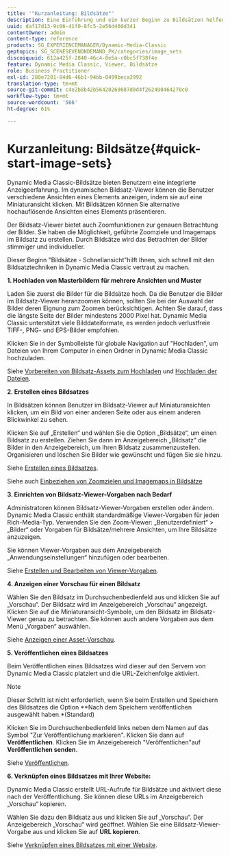 ```yaml
---
title: '"Kurzanleitung: Bildsätze"'
description: Eine Einführung und ein kurzer Beginn zu Bildsätzen helfen Ihnen, sich schnell mit den Bildsatztechniken vertraut zu machen.
uuid: daf17d13-9c06-41f0-8fc5-2e56d460d341
contentOwner: admin
content-type: reference
products: SG_EXPERIENCEMANAGER/Dynamic-Media-Classic
geptopics: SG_SCENESEVENONDEMAND_PK/categories/image_sets
discoiquuid: 612a425f-2840-46c4-8e5a-c0bc5f738f4e
feature: Dynamic Media Classic, Viewer, Bildsätze
role: Business Practitioner
exl-id: 280e7201-84d6-46b1-94bb-0499beca2992
translation-type: tm+mt
source-git-commit: c4e2b8b42b56420269087d0d4f262490464270c0
workflow-type: tm+mt
source-wordcount: '566'
ht-degree: 61%

---
```


# Kurzanleitung: Bildsätze{#quick-start-image-sets}

Dynamic Media Classic-Bildsätze bieten Benutzern eine integrierte Anzeigeerfahrung. Im dynamischen Bildsatz-Viewer können die Benutzer verschiedene Ansichten eines Elements anzeigen, indem sie auf eine Miniaturansicht klicken. Mit Bildsätzen können Sie alternative hochauflösende Ansichten eines Elements präsentieren.

Der Bildsatz-Viewer bietet auch Zoomfunktionen zur genauen Betrachtung der Bilder. Sie haben die Möglichkeit, geführte Zoomziele und Imagemaps im Bildsatz zu erstellen. Durch Bildsätze wird das Betrachten der Bilder stimmiger und individueller.

Dieser Beginn &quot;Bildsätze - Schnellansicht&quot;hilft Ihnen, sich schnell mit den Bildsatztechniken in Dynamic Media Classic vertraut zu machen.

**1. Hochladen von Masterbildern für mehrere Ansichten und Muster**

Laden Sie zuerst die Bilder für die Bildsätze hoch. Da die Benutzer die Bilder im Bildsatz-Viewer heranzoomen können, sollten Sie bei der Auswahl der Bilder deren Eignung zum Zoomen berücksichtigen. Achten Sie darauf, dass die längste Seite der Bilder mindestens 2000 Pixel hat. Dynamic Media Classic unterstützt viele Bilddateiformate, es werden jedoch verlustfreie TIFF-, PNG- und EPS-Bilder empfohlen.

Klicken Sie in der Symbolleiste für globale Navigation auf &quot;Hochladen&quot;, um Dateien von Ihrem Computer in einen Ordner in Dynamic Media Classic hochzuladen.

Siehe [Vorbereiten von Bildsatz-Assets zum Hochladen](preparing-image-set-assets-upload.md#preparing-image-set-assets-for-upload) und [Hochladen der Dateien](uploading-files.md#uploading-your-files).

**2. Erstellen eines Bildsatzes**

In Bildsätzen können Benutzer im Bildsatz-Viewer auf Miniaturansichten klicken, um ein Bild von einer anderen Seite oder aus einem anderen Blickwinkel zu sehen.

Klicken Sie auf „Erstellen“ und wählen Sie die Option „Bildsätze“, um einen Bildsatz zu erstellen. Ziehen Sie dann im Anzeigebereich „Bildsatz“ die Bilder in den Anzeigebereich, um Ihren Bildsatz zusammenzustellen. Organisieren und löschen Sie Bilder wie gewünscht und fügen Sie sie hinzu. 

Siehe [Erstellen eines Bildsatzes](creating-image-set.md#creating-an-image-set).

Siehe auch [Einbeziehen von Zoomzielen und Imagemaps in Bildsätze](including-zoom-targets-image-maps.md#including-zoom-targets-and-image-maps-in-image-sets)

**3. Einrichten von Bildsatz-Viewer-Vorgaben nach Bedarf**

Administratoren können Bildsatz-Viewer-Vorgaben erstellen oder ändern. Dynamic Media Classic enthält standardmäßige Viewer-Vorgaben für jeden Rich-Media-Typ. Verwenden Sie den Zoom-Viewer: „Benutzerdefiniert“ > „Bilder“ oder Vorgaben für Bildsätze/mehrere Ansichten, um Ihre Bildsätze anzuzeigen.

Sie können Viewer-Vorgaben aus dem Anzeigebereich „Anwendungseinstellungen“ hinzufügen oder bearbeiten. 

Siehe [Erstellen und Bearbeiten von Viewer-Vorgaben](application-setup.md#adding-and-editing-viewer-presets).

**4. Anzeigen einer Vorschau für einen Bildsatz**

Wählen Sie den Bildsatz im Durchsuchenbedienfeld aus und klicken Sie auf „Vorschau“. Der Bildsatz wird im Anzeigebereich „Vorschau“ angezeigt. Klicken Sie auf die Miniaturansicht-Symbole, um den Bildsatz im Bildsatz-Viewer genau zu betrachten. Sie können auch andere Vorgaben aus dem Menü „Vorgaben“ auswählen. 

Siehe [Anzeigen einer Asset-Vorschau](previewing-asset.md#previewing-an-asset).

**5. Veröffentlichen eines Bildsatzes**

Beim Veröffentlichen eines Bildsatzes wird dieser auf den Servern von Dynamic Media Classic platziert und die URL-Zeichenfolge aktiviert.

>[!NOTE]
>
>Dieser Schritt ist nicht erforderlich, wenn Sie beim Erstellen und Speichern des Bildsatzes die Option **Nach dem Speichern veröffentlichen ausgewählt haben.*(Standard)

Klicken Sie im Durchsuchenbedienfeld links neben dem Namen auf das Symbol &quot;Zur Veröffentlichung markieren&quot;. Klicken Sie dann auf **Veröffentlichen**. Klicken Sie im Anzeigebereich &quot;Veröffentlichen&quot;auf **Veröffentlichen senden**.

Siehe [Veröffentlichen](publishing-files.md#publishing-files).

**6. Verknüpfen eines Bildsatzes mit Ihrer Website:**

Dynamic Media Classic erstellt URL-Aufrufe für Bildsätze und aktiviert diese nach der Veröffentlichung. Sie können diese URLs im Anzeigebereich „Vorschau“ kopieren.

Wählen Sie dazu den Bildsatz aus und klicken Sie auf „Vorschau“. Der Anzeigebereich „Vorschau“ wird geöffnet. Wählen Sie eine Bildsatz-Viewer-Vorgabe aus und klicken Sie auf **URL kopieren**.

Siehe [Verknüpfen eines Bildsatzes mit einer Website](linking-image-set-web-page.md#linking-an-image-set-to-a-web-page).
